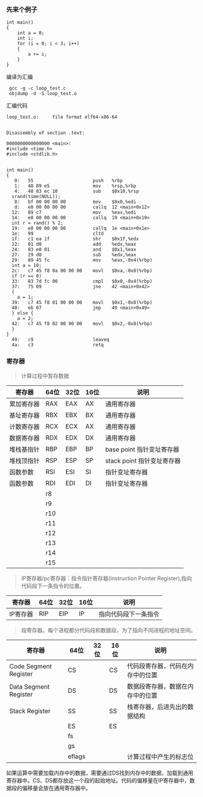 
### 先来个例子
```
int main()
{
    int a = 0;
    int i;
    for (i = 0; i < 3; i++)
    {
        a += i;
    }
}
```
编译为汇编
```
 gcc -g -c loop_test.c
 objdump -d -S loop_test.o
```
汇编代码
```
loop_test.o:     file format elf64-x86-64


Disassembly of section .text:

0000000000000000 <main>:
#include <time.h>
#include <stdlib.h>


int main()
{
   0:	55                   	push   %rbp
   1:	48 89 e5             	mov    %rsp,%rbp
   4:	48 83 ec 10          	sub    $0x10,%rsp
  srand(time(NULL));
   8:	bf 00 00 00 00       	mov    $0x0,%edi
   d:	e8 00 00 00 00       	callq  12 <main+0x12>
  12:	89 c7                	mov    %eax,%edi
  14:	e8 00 00 00 00       	callq  19 <main+0x19>
  int r = rand() % 2;
  19:	e8 00 00 00 00       	callq  1e <main+0x1e>
  1e:	99                   	cltd   
  1f:	c1 ea 1f             	shr    $0x1f,%edx
  22:	01 d0                	add    %edx,%eax
  24:	83 e0 01             	and    $0x1,%eax
  27:	29 d0                	sub    %edx,%eax
  29:	89 45 fc             	mov    %eax,-0x4(%rbp)
  int a = 10;
  2c:	c7 45 f8 0a 00 00 00 	movl   $0xa,-0x8(%rbp)
  if (r == 0)
  33:	83 7d fc 00          	cmpl   $0x0,-0x4(%rbp)
  37:	75 09                	jne    42 <main+0x42>
  {
    a = 1;
  39:	c7 45 f8 01 00 00 00 	movl   $0x1,-0x8(%rbp)
  40:	eb 07                	jmp    49 <main+0x49>
  } else {
    a = 2;
  42:	c7 45 f8 02 00 00 00 	movl   $0x2,-0x8(%rbp)
  } 
}
  49:	c9                   	leaveq 
  4a:	c3                   	retq
```

### 寄存器
> 计算过程中暂存数据

| 寄存器 | 64位 | 32位 | 16位| 说明 |
| --- | --- | --- | --- | --- |
| 累加寄存器 | RAX | EAX | AX  | 通用寄存器|
| 基址寄存器 | RBX | EBX | BX  | 通用寄存器|
| 计数寄存器 | RCX | ECX | AX  | 通用寄存器|
| 数据寄存器 | RDX | EDX | DX  | 通用寄存器|
| 堆栈基指针 | RBP | EBP | BP  | base point 指针变址寄存器|
| 堆栈顶指针 | RSP | ESP | SP  | stack point 指针变址寄存器|
| 函数参数 | RSI | ESI | SI  | 指针变址寄存器|
| 函数参数 | RDI | EDI | DI  | 指针变址寄存器|
|  | r8 |  |  |  |
|  | r9 |  |  |  |
|  | r10 |  |  |  |
|  | r11 |  |  |  |
|  | r12 |  |  |  |
|  | r13 |  |  |  |
|  | r14 |  |  |  |
|  | r15 |  |  |  |

> IP寄存器/pc寄存器：指令指针寄存器(Instruction Pointer Register),指向代码段下一条指令的位置。

| 寄存器 | 64位 | 32位 | 16位| 说明 |
| --- | --- | --- | --- | --- |
| IP寄存器 | RIP | EIP | IP  | 指向代码段下一条指令|

>段寄存器。每个进程都分代码段和数据段，为了指向不同进程的地址空间。

| 寄存器 | 64位 | 32位 | 16位| 说明 |
| --- | --- | --- | --- | --- |
|Code Segment Register| CS | |CS|代码段寄存器，代码在内存中的位置|
| Data Segment Register | DS | |DS| 数据段寄存器，数据在内存中的位置 |
|Stack Register| SS | |SS|栈寄存器，后进先出的数据结构|
| | ES | |ES| |
|  | fs |  |  |  |
|  | gs |  |  |  |
|  | eflags |  |  | 计算过程中产生的标志位  |

如果运算中需要加载内存中的数据，需要通过DS找到内存中的数据，加载到通用寄存器中。CS、DS都存放这一个段的起始地址。代码的偏移量在IP寄存器中，数据段的偏移量会放在通用寄存器中。
